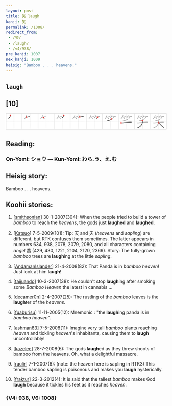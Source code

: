 ```yaml
---
layout: post
title: 笑 laugh
kanji: 笑
permalink: /1008/
redirect_from:
 - /笑/
 - /laugh/
 - /v4/938/
pre_kanji: 1007
nex_kanji: 1009
heisig: "Bamboo . . . heavens."
---
```


## `laugh`

## [10]

<div class="stroke"><img src="../images/E7AC91.png" /></div>

## Reading:

### On-Yomi: ショウ &mdash; Kun-Yomi: わら.う、え.む

## Heisig story:

Bamboo . . . heavens.

## Koohii stories:

1) [<a href="http://kanji.koohii.com/profile/smithsonian">smithsonian</a>] 30-1-2007(304): When the people tried to build a tower of <em>bamboo</em> to reach the <em>heavens</em>, the gods just <strong>laughed</strong> and <strong>laughed</strong>.

2) [<a href="http://kanji.koohii.com/profile/Katsuo">Katsuo</a>] 7-5-2009(101): Tip: 天 and 夭 (<em>heavens</em> and <em>sapling</em>) are different, but RTK confuses them sometimes. The latter appears in numbers 634, 938, 2078, 2079, 2080, and all characters containing <em>angel</em> 喬 (429, 430, 1221, 2104, 2120, 2369). Story: The fully-grown <em>bamboo</em> trees are<strong> laugh</strong>ing at the little <em>sapling</em>.

3) [<a href="http://kanji.koohii.com/profile/AndamanIslander">AndamanIslander</a>] 21-4-2008(82): That Panda is in <em>bamboo heaven</em>! Just look at him<strong> laugh</strong>!

4) [<a href="http://kanji.koohii.com/profile/taijuando">taijuando</a>] 10-3-2007(38): He couldn&#039;t stop<strong> laugh</strong>ing after smoking some <em>Bamboo</em> <em>Heaven</em> the latest in cannabis ...

5) [<a href="http://kanji.koohii.com/profile/decamer0n">decamer0n</a>] 2-4-2007(25): The rustling of the <em>bamboo</em> leaves is the<strong> laugh</strong>ter of the <em>heavens</em>.

6) [<a href="http://kanji.koohii.com/profile/fuaburisu">fuaburisu</a>] 11-11-2005(12): Mnemonic : &quot;the<strong> laugh</strong>ing panda is in <em>bamboo heaven</em>&quot;.

7) [<a href="http://kanji.koohii.com/profile/ashman63">ashman63</a>] 7-5-2008(11): Imagine very tall <em>bamboo</em> plants reaching <em>heaven</em> and tickling <em>heaven</em>&#039;s inhabitants, causing them to<strong> laugh</strong> uncontrollably!

8) [<a href="http://kanji.koohii.com/profile/kazelee">kazelee</a>] 28-7-2008(6): The gods<strong> laugh</strong>ed as they threw shoots of bamboo from the heavens. Oh, what a delightful massacre.

9) [<a href="http://kanji.koohii.com/profile/raulir">raulir</a>] 7-1-2007(6): (note: the heaven here is sapling in RTK3) This tender bamboo sapling is poisonous and makes you<strong> laugh</strong> hysterically.

10) [<a href="http://kanji.koohii.com/profile/fraktur">fraktur</a>] 22-3-2012(4): It is said that the tallest <em>bamboo</em> makes God<strong> laugh</strong> because it tickles his feet as it reaches <em>heaven</em>.

### {V4: 938, V6: 1008}

